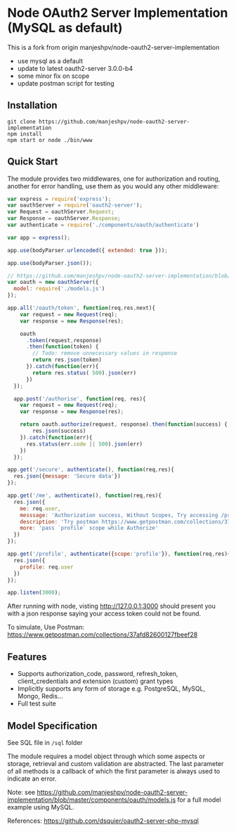 # Node OAuth2 Server Implementation (MySQL as default)

This is a fork from origin manjeshpv/node-oauth2-server-implementation
- use mysql as a default
- update to latest oauth2-server 3.0.0-b4
- some minor fix on scope
- update postman script for testing

## Installation

```
git clone https://github.com/manjeshpv/node-oauth2-server-implementation
npm install
npm start or node ./bin/www
```

## Quick Start

The module provides two middlewares, one for authorization and routing, another for error handling, use them as you would any other middleware:

```js
var express = require('express');
var oauthServer = require('oauth2-server');
var Request = oauthServer.Request;
var Response = oauthServer.Response;
var authenticate = require('./components/oauth/authenticate')

var app = express();

app.use(bodyParser.urlencoded({ extended: true }));

app.use(bodyParser.json());

// https://github.com/manjeshpv/node-oauth2-server-implementation/blob/master/components/oauth/models.js
var oauth = new oauthServer({
  model: require('./models.js')
});

app.all('/oauth/token', function(req,res,next){
    var request = new Request(req);
    var response = new Response(res);

    oauth
      .token(request,response)
      .then(function(token) {
        // Todo: remove unnecessary values in response
        return res.json(token)
      }).catch(function(err){
        return res.status( 500).json(err)
      })
  });

  app.post('/authorise', function(req, res){
    var request = new Request(req);
    var response = new Response(res);

    return oauth.authorize(request, response).then(function(success) {
        res.json(success)
    }).catch(function(err){
      res.status(err.code || 500).json(err)
    })
  });

app.get('/secure', authenticate(), function(req,res){
  res.json({message: 'Secure data'})
});

app.get('/me', authenticate(), function(req,res){
  res.json({
    me: req.user,
    messsage: 'Authorization success, Without Scopes, Try accessing /profile with `profile` scope',
    description: 'Try postman https://www.getpostman.com/collections/37afd82600127fbeef28',
    more: 'pass `profile` scope while Authorize'
  })
});

app.get('/profile', authenticate({scope:'profile'}), function(req,res){
  res.json({
    profile: req.user
  })
});

app.listen(3000);
```

After running with node, visting http://127.0.0.1:3000 should present you with a json response saying your access token could not be found.

To simulate, Use Postman: https://www.getpostman.com/collections/37afd82600127fbeef28

## Features

- Supports authorization_code, password, refresh_token, client_credentials and extension (custom) grant types
- Implicitly supports any form of storage e.g. PostgreSQL, MySQL, Mongo, Redis...
- Full test suite

## Model Specification

See SQL file in `/sql` folder

The module requires a model object through which some aspects or storage, retrieval and custom validation are abstracted.
The last parameter of all methods is a callback of which the first parameter is always used to indicate an error.

Note: see https://github.com/manjeshpv/node-oauth2-server-implementation/blob/master/components/oauth/models.js for a full model example using MySQL.

References:
https://github.com/dsquier/oauth2-server-php-mysql
